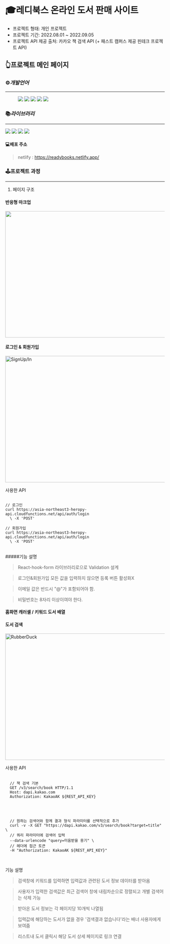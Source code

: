 

# 🎓레디북스 온라인 도서 판매 사이트  
 
* 프로젝트 형태: 개인 프로젝트
* 프로젝트 기간: 2022.08.01 ~ 2022.09.05
* 프로젝트 API 제공 출처: 카카오 책 검색 API (+ 패스트 캠퍼스 제공 핀테크 프로젝트 API)
 


## 👆프로젝트 메인 페이지

### ⚙️*개발언어*
<hr/>
<figure class="third">

 <img src="https://img.shields.io/badge/html5-E34F26?style=for-the-badge&logo=html5&logoColor=white">
 <img src="https://img.shields.io/badge/css-1572B6?style=for-the-badge&logo=css&logoColor=white">
 <img src="https://img.shields.io/badge/typescript-3178C6?style=for-the-badge&logo=typescript&logoColor=white">
 <img src="https://img.shields.io/badge/react-61DAFB?style=for-the-badge&logo=react&logoColor=white">
 <img src="https://img.shields.io/badge/styledcomponents-DB7093?style=for-the-badge&logo=styledcomponents&logoColor=white">
 
 </figure>

### 📚*라이브러리*
<hr/>
<img src="https://img.shields.io/badge/-axios-lightgrey" />
<img src="https://img.shields.io/badge/-recoil--persist-lightgrey" />
<img src="https://img.shields.io/badge/-%20remixicon-lightgrey" />
<img src="https://img.shields.io/badge/-react--router--dom-lightgrey" />


#### 💻배포 주소
> netlify : https://readybooks.netlify.app/




### 🕹프로젝트 과정
---------------------------------------
1. 페이지 구조 


#### 반응형 마크업

<img src="https://user-images.githubusercontent.com/92570023/189014449-c1fdb29c-120f-4245-aecc-75a7ac6a0926.gif" width="600px" height="400px" />






#### 로그인 & 회원가입

 <img src="https://user-images.githubusercontent.com/92570023/188264544-1d087f64-890d-404f-b622-c33935cf280b.gif" width="600px" height="400px" title="" alt="SignUp/In"></img><br/>
 
 
 


사용한 API
<pre>
<code>
// 로그인
curl https://asia-northeast3-heropy-api.cloudfunctions.net/api/auth/login
  \ -X 'POST'

// 회원가입
curl https://asia-northeast3-heropy-api.cloudfunctions.net/api/auth/login
  \ -X 'POST'
</code>
</pre>

#####기능 설명

> React-hook-form 라이브러리로으로 Validation 설계

>로그인&회원가입 모든 값을 입력하지 않으면 등록 버튼 활성화X

> 이메일 값은 반드시 "@"가 포함되어야 함.

> 비밀번호는 8자리 이상이여야 한다.





#### 홈화면 캐러셀 / 키워드 도서 배열 






#### 도서 검색 

 <img src="https://user-images.githubusercontent.com/92570023/188264648-b5e26082-22bf-4215-8d49-ca7092754ec9.gif" width="600px" height="400px" title="" alt="RubberDuck"></img><br/>

 사용한 API 
 <pre>
 <code>
  // 책 검색 기본 
  GET /v3/search/book HTTP/1.1
  Host: dapi.kakao.com
  Authorization: KakaoAK ${REST_API_KEY}
 </code>
 </pre>
 
 <pre>
 <code>
  // 원하는 검색어와 함께 결과 형식 파라미터를 선택적으로 추가
  curl -v -X GET "https://dapi.kakao.com/v3/search/book?target=title" \
  // 쿼리 파라미터에 검색어 입력 
  --data-urlencode "query=미움받을 용기" \
  // 헤더에 접근 토큰 
  -H "Authorization: KakaoAK ${REST_API_KEY}"
   </code>
 </pre>
 
 기능 설명
 > 검색창에 키워드를 입력하면 입력값과 관련된 도서 정보 데이터를 받아옴

 > 사용자가 입력한 검색값은 최근 검색어 창에 내림차순으로 정렬되고 개별 검색어는 삭제 가능
 
 > 받아온 도서 정보는 각 페이지당 10개씩 나열됨 
 
 > 입력값에 해당하는 도서가 없을 경우 '검색결과 없습니다'라는 배너 사용자에게 보여줌

 > 리스트내 도서 클릭시 해당 도서 상세 페이지로 링크 연결 
 
 
 

  
 



